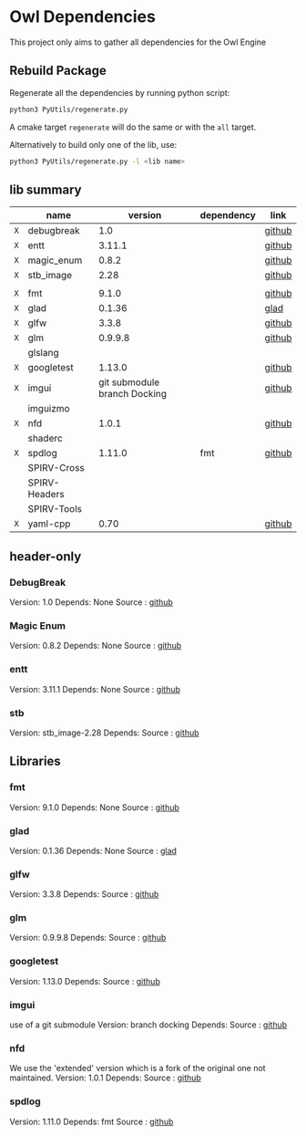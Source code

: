 # Owl Dependencies

This project only aims to gather all dependencies for the Owl Engine

## Rebuild Package

Regenerate all the dependencies by running python script:

```bash
python3 PyUtils/regenerate.py
```

A cmake target `regenerate` will do the same or with the `all` target.

Alternatively to build only one of the lib, use:

```bash
python3 PyUtils/regenerate.py -l <lib name>
```

## lib summary

|     | name          | version                      | dependency | link                                                        |
|-----|---------------|------------------------------|------------|-------------------------------------------------------------|
| `X` | debugbreak    | 1.0                          |            | [github](https://github.com/scottt/debugbreak)              |
| `X` | entt          | 3.11.1                       |            | [github](https://github.com/skypjack/entt)                  |
| `X` | magic_enum    | 0.8.2                        |            | [github](https://github.com/Neargye/magic_enum)             |
| `X` | stb_image     | 2.28                         |            | [github](https://github.com/nothings/stb)                   |
|     |               |                              |            |                                                             |
| `X` | fmt           | 9.1.0                        |            | [github](https://github.com/fmtlib/fmt)                     |
| `X` | glad          | 0.1.36                       |            | [glad](https://glad.dav1d.de/)                              |
| `X` | glfw          | 3.3.8                        |            | [github](https://github.com/glfw/glfw)                      |
| `X` | glm           | 0.9.9.8                      |            | [github](https://github.com/g-truc/glm)                     |
| ` ` | glslang       |                              |            |                                                             |
| `X` | googletest    | 1.13.0                       |            | [github](https://github.com/google/googletest)              |
| `X` | imgui         | git submodule branch Docking |            | [github](https://github.com/ocornut/imgui)                  |
| ` ` | imguizmo      |                              |            |                                                             |
| `X` | nfd           | 1.0.1                        |            | [github](https://github.com/btzy/nativefiledialog-extended) |
| ` ` | shaderc       |                              |            |                                                             |
| `X` | spdlog        | 1.11.0                       | fmt        | [github](https://github.com/gabime/spdlog)                  |
| ` ` | SPIRV-Cross   |                              |            |                                                             |
| ` ` | SPIRV-Headers |                              |            |                                                             |
| ` ` | SPIRV-Tools   |                              |            |                                                             |
| `X` | yaml-cpp      | 0.70                         |            | [github](https://github.com/jbeder/yaml-cpp)                |

## header-only

### DebugBreak

Version: 1.0
Depends: None
Source : [github](https://github.com/scottt/debugbreak)

### Magic Enum

Version: 0.8.2
Depends: None
Source : [github](https://github.com/Neargye/magic_enum)

### entt

Version: 3.11.1
Depends: None
Source : [github](https://github.com/skypjack/entt)

### stb

Version: stb_image-2.28
Depends:
Source : [github](https://github.com/nothings/stb)

## Libraries

### fmt

Version: 9.1.0
Depends: None
Source : [github](https://github.com/fmtlib/fmt)

### glad

Version: 0.1.36
Depends: None
Source : [glad](https://glad.dav1d.de/)

### glfw

Version: 3.3.8
Depends:
Source : [github](https://github.com/glfw/glfw)

### glm

Version: 0.9.9.8
Depends:
Source : [github](https://github.com/g-truc/glm)

### googletest

Version: 1.13.0
Depends:
Source : [github](https://github.com/google/googletest)

### imgui

use of a git submodule
Version: branch docking
Depends:
Source : [github](https://github.com/ocornut/imgui)

### nfd

We use the 'extended' version which is a fork of the original one not maintained. 
Version: 1.0.1
Depends:
Source : [github](https://github.com/btzy/nativefiledialog-extended)

### spdlog

Version: 1.11.0
Depends: fmt
Source : [github](https://github.com/gabime/spdlog)
